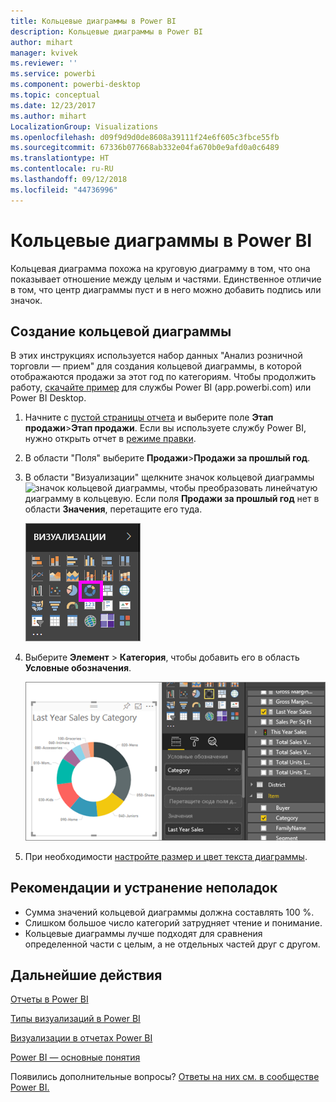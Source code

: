 ```yaml
---
title: Кольцевые диаграммы в Power BI
description: Кольцевые диаграммы в Power BI
author: mihart
manager: kvivek
ms.reviewer: ''
ms.service: powerbi
ms.component: powerbi-desktop
ms.topic: conceptual
ms.date: 12/23/2017
ms.author: mihart
LocalizationGroup: Visualizations
ms.openlocfilehash: d09f9d9d0de8608a39111f24e6f605c3fbce55fb
ms.sourcegitcommit: 67336b077668ab332e04fa670b0e9afd0a0c6489
ms.translationtype: HT
ms.contentlocale: ru-RU
ms.lasthandoff: 09/12/2018
ms.locfileid: "44736996"
---
```

# <a name="doughnut-charts-in-power-bi"></a>Кольцевые диаграммы в Power BI
Кольцевая диаграмма похожа на круговую диаграмму в том, что она показывает отношение между целым и частями. Единственное отличие в том, что центр диаграммы пуст и в него можно добавить подпись или значок.

## <a name="create-a-doughnut-chart"></a>Создание кольцевой диаграммы
В этих инструкциях используется набор данных "Анализ розничной торговли — прием" для создания кольцевой диаграммы, в которой отображаются продажи за этот год по категориям. Чтобы продолжить работу, [скачайте пример](../sample-datasets.md) для службы Power BI (app.powerbi.com) или Power BI Desktop.

1. Начните с [пустой страницы отчета](../power-bi-report-add-page.md) и выберите поле **Этап продажи**\>**Этап продажи**. Если вы используете службу Power BI, нужно открыть отчет в [режиме правки](../service-interact-with-a-report-in-editing-view.md).

2. В области "Поля" выберите **Продажи**\>**Продажи за прошлый год**.  
   
3. В области "Визуализации" щелкните значок кольцевой диаграммы ![значок кольцевой диаграммы](), чтобы преобразовать линейчатую диаграмму в кольцевую. Если поля **Продажи за прошлый год** нет в области **Значения**, перетащите его туда.
     
   ![](media/power-bi-visualization-doughnut-charts/power-bi-doughnut-chart.png)

4. Выберите **Элемент** \> **Категория**, чтобы добавить его в область **Условные обозначения**. 
     
    ![](media/power-bi-visualization-doughnut-charts/power-bi-doughnut-done.png)

5. При необходимости [настройте размер и цвет текста диаграммы](power-bi-visualization-customize-title-background-and-legend.md). 

## <a name="considerations-and-troubleshooting"></a>Рекомендации и устранение неполадок
* Сумма значений кольцевой диаграммы должна составлять 100 %.
* Слишком большое число категорий затрудняет чтение и понимание.
* Кольцевые диаграммы лучше подходят для сравнения определенной части с целым, а не отдельных частей друг с другом. 

## <a name="next-steps"></a>Дальнейшие действия
[Отчеты в Power BI](../service-reports.md)

[Типы визуализаций в Power BI](power-bi-visualization-types-for-reports-and-q-and-a.md)

[Визуализации в отчетах Power BI](power-bi-report-visualizations.md)

[Power BI — основные понятия](../service-basic-concepts.md)

Появились дополнительные вопросы? [Ответы на них см. в сообществе Power BI.](http://community.powerbi.com/)

